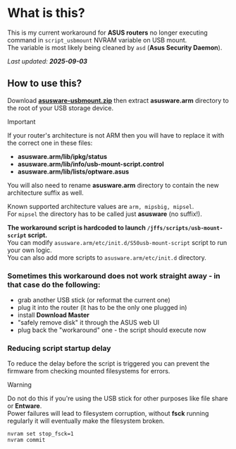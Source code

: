 # What is this?

This is my current workaround for **ASUS routers** no longer executing command in `script_usbmount` NVRAM variable on USB mount.  
The variable is most likely being cleaned by `asd` (**Asus Security Daemon**).

_Last updated: **2025-09-03**_

## How to use this?

Download **[asusware-usbmount.zip](asusware-usbmount.zip)** then extract **asusware.arm** directory to the root of your USB storage device.

> [!IMPORTANT]
> If your router's architecture is not ARM then you will have to replace it with the correct one in these files:
>
> - **asusware.arm/lib/ipkg/status**
> - **asusware.arm/lib/info/usb-mount-script.control**
> - **asusware.arm/lib/lists/optware.asus**
>
> You will also need to rename **asusware.arm** directory to contain the new architecture suffix as well.
>
> Known supported architecture values are `arm, mipsbig, mipsel`.  
> For `mipsel` the directory has to be called just **asusware** (no suffix!).

**The workaround script is hardcoded to launch `/jffs/scripts/usb-mount-script` script.**  
You can modify `asusware.arm/etc/init.d/S50usb-mount-script` script to run your own logic.  
You can also add more scripts to `asusware.arm/etc/init.d` directory.

### Sometimes this workaround does not work straight away - in that case do the following:

- grab another USB stick (or reformat the current one)
- plug it into the router (it has to be the only one plugged in)
- install **Download Master**
- "safely remove disk" it through the ASUS web UI
- plug back the "workaround" one - the script should execute now

### Reducing script startup delay

To reduce the delay before the script is triggered you can prevent the firmware from checking mounted filesystems for errors.

> [!WARNING]
> Do not do this if you're using the USB stick for other purposes like file share or **Entware**.  
> Power failures will lead to filesystem corruption, without **fsck** running regularly it will eventually make the filesystem broken.

```
nvram set stop_fsck=1
nvram commit
```
